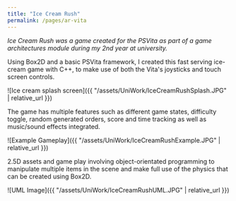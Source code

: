 ```yaml
---
title: "Ice Cream Rush"
permalink: /pages/ar-vita
---
```


*Ice Cream Rush was a game created for the PSVita as part of a game architectures module during my 2nd year at university.*

Using Box2D and a basic PSVita framework, I created this fast serving ice-cream game with C++, to make use of both the Vita's joysticks and touch screen controls.

![Ice cream splash screen]({{ "/assets/UniWork/IceCreamRushSplash.JPG" | relative_url }})

The game has multiple features such as different game states, difficulty toggle, random generated orders, score and time tracking as well as music/sound effects integrated.

![Example Gameplay]({{ "/assets/UniWork/IceCreamRushExample.JPG" | relative_url }})

2.5D assets and game play involving object-orientated programming to manipulate multiple items in the scene and make full use of the physics that can be created using Box2D.

![UML Image]({{ "/assets/UniWork/IceCreamRushUML.JPG" | relative_url }})
